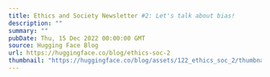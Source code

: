 ```yaml
---
title: Ethics and Society Newsletter #2: Let's talk about bias!
description: ""
summary: ""
pubDate: Thu, 15 Dec 2022 00:00:00 GMT
source: Hugging Face Blog
url: https://huggingface.co/blog/ethics-soc-2
thumbnail: "https://huggingface.co/blog/assets/122_ethics_soc_2/thumbnail-solstice.png"
---
```


